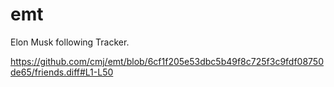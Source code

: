 # emt
Elon Musk following Tracker.

https://github.com/cmj/emt/blob/6cf1f205e53dbc5b49f8c725f3c9fdf08750de65/friends.diff#L1-L50
